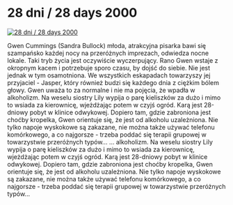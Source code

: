 28 dni / 28 days 2000 
=============
[![28 dni / 28 days 2000 ](http://vidos.pl/images/player.gif)](http://vidos.pl/28-dni-28-days-2000)

 Gwen Cummings (Sandra Bullock) młoda, atrakcyjna pisarka bawi się szampańsko każdej nocy na przeróżnych imprezach, odwiedza nocne lokale. Taki tryb życia jest oczywiście wyczerpujący. Rano Gwen wstaje z okropnym kacem i potrzebuje sporo czasu, by dojść do siebie. Nie jest jednak w tym osamotniona. We wszystkich eskapadach towarzyszy jej przyjaciel - Jasper, który również budzi się każdego dnia z ciężkim bólem głowy. Gwen uważa to za normalne i nie ma pojęcia, że wpadła w alkoholizm. Na weselu siostry Lily wypija o parę kieliszków za dużo i mimo to wsiada za kierownicę, wjeżdżając potem w czyjś ogród. Karą jest 28-dniowy pobyt w klinice odwykowej. Dopiero tam, gdzie zabroniona jest choćby kropelka, Gwen orientuje się, że jest od alkoholu uzależniona. Nie tylko napoje wyskokowe są zakazane, nie można także używać telefonu komórkowego, a co najgorsze - trzeba poddać się terapii grupowej w towarzystwie przeróżnych typów...  ... alkoholizm. Na weselu siostry Lily wypija o parę kieliszków za dużo i mimo to wsiada za kierownicę, wjeżdżając potem w czyjś ogród. Karą jest 28-dniowy pobyt w klinice odwykowej. Dopiero tam, gdzie zabroniona jest choćby kropelka, Gwen orientuje się, że jest od alkoholu uzależniona. Nie tylko napoje wyskokowe są zakazane, nie można także używać telefonu komórkowego, a co najgorsze - trzeba poddać się terapii grupowej w towarzystwie przeróżnych typów...
